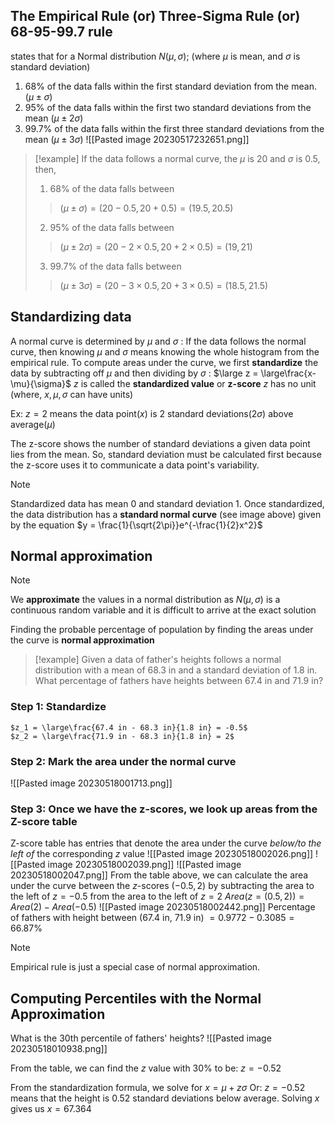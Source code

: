## The Empirical Rule (or) Three-Sigma Rule (or) 68-95-99.7 rule
states that for a Normal distribution $N(\mu, \sigma)$; (where $\mu$ is mean, and $\sigma$ is standard deviation)
1. 68% of the data falls within the first standard deviation from the mean. $(\mu \pm \sigma)$
2. 95% of the data falls within the first two standard deviations from the mean $(\mu \pm 2\sigma)$
3. 99.7% of the data falls within the first three standard deviations from the mean $(\mu \pm 3\sigma)$
![[Pasted image 20230517232651.png]]
> [!example]
> If the data follows a normal curve, the $\mu$ is 20 and $\sigma$ is 0.5, then,
> 1. 68% of the data falls between
> >   $(\mu \pm \sigma) = (20 - 0.5, 20 + 0.5) = (19.5, 20.5)$
> 2. 95% of the data falls between
> >   $(\mu \pm 2\sigma) = (20 - 2\times0.5, 20 + 2\times0.5) = (19, 21)$
> 3. 99.7% of the data falls between
> >   $(\mu \pm 3\sigma) = (20 - 3\times0.5, 20 + 3\times0.5) = (18.5, 21.5)$

## Standardizing data
A normal curve is determined by $\mu$ and $\sigma$ : If the data follows the normal curve, then knowing $\mu$ and $\sigma$ means knowing the whole histogram from the empirical rule.
To compute areas under the curve, we first **standardize** the data by subtracting off  $\mu$ and then dividing by $\sigma$ : 
	$\large z = \large\frac{x-\mu}{\sigma}$
$z$ is called the **standardized value** or **z-score**
$z$ has no unit (where, $x, \mu, \sigma$ can have units)

Ex: $z = 2$ means the data point$(x)$ is 2 standard deviations$(2\sigma)$ above average$(\mu)$

The z-score shows the number of standard deviations a given data point lies from the mean. So, standard deviation must be calculated first because the z-score uses it to communicate a data point's variability.

> [!note]
> Standardized data has mean 0 and standard deviation 1.
> Once standardized, the data distribution has a **standard normal curve** (see image above) given by the equation $y = \frac{1}{\sqrt{2\pi}}e^{-\frac{1}{2}x^2}$

## Normal approximation
> [!note]
> We **approximate** the values in a normal distribution as $N(\mu,\sigma)$ is a continuous random variable and it is difficult to arrive at the exact solution  

Finding the probable percentage of population by finding the areas under the curve is **normal approximation**

>[!example]
> Given a data of father's heights follows a normal distribution with a mean of 68.3 in and a standard deviation of 1.8 in.
> What percentage of fathers have heights between 67.4 in and 71.9 in?

### Step 1: Standardize
	$z_1 = \large\frac{67.4 in - 68.3 in}{1.8 in} = -0.5$
	$z_2 = \large\frac{71.9 in - 68.3 in}{1.8 in} = 2$

### Step 2: Mark the area under the normal curve
![[Pasted image 20230518001713.png]]

### Step 3: Once we have the z-scores, we look up areas from the Z-score table
Z-score table has entries that denote the area under the curve *below/to the left of* the corresponding $z$ value 
![[Pasted image 20230518002026.png]]
![[Pasted image 20230518002039.png]]
![[Pasted image 20230518002047.png]]
From the table above, we can calculate the area under the curve between the $z$-scores $(-0.5, 2)$ by subtracting the area to the left of $z=-0.5$ from the area to the left of $z=2$
	$Area(z=(0.5,2)) = Area(2) - Area(-0.5)$
![[Pasted image 20230518002442.png]]
Percentage of fathers with height between (67.4 in, 71.9 in) 
$=0.9772 - 0.3085 = 66.87\%$
> [!note]
> Empirical rule is just a special case of normal approximation.

## Computing Percentiles with the Normal Approximation

What is the 30th percentile of fathers' heights?
![[Pasted image 20230518010938.png]]

From the table, we can find the $z$ value with 30% to be: $z = -0.52$

From the standardization formula, we solve for $x = \mu + z\sigma$
Or: $z = -0.52$ means that the height is 0.52 standard deviations below average.
Solving $x$ gives us $x=67.364$

